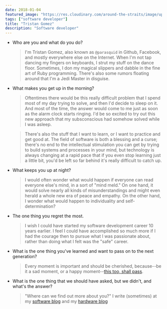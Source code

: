 ```yaml
---
date: 2018-01-04
featured_image: "https://res.cloudinary.com/around-the-straits/image/upload/c_fill,g_face,h_600,w_800/v1515263111/IMG_0239_clv0vq.jpg"
tags: ["software developer"]
title: "Tristan Gomez"
description: "Software developer"
---
```

* Who are you and what do you do?

    >  I'm Tristan Gomez, also known as `@parasquid` in Github, Facebook, and mostly everywhere else on the Internet. When I'm not tap dancing my fingers on keyboards, I strut my stuff on the dance floor. Sometimes, I don my magical slippers and dabble in the fine art of Ruby programming. There's also some rumors floating around that I'm a Jedi Master in disguise.

<!--more-->

* What makes you get up in the morning?

    > Oftentimes there would be this really difficult problem that I spend most of my day trying to solve, and then I'd decide to sleep on it. And most of the time, the answer would come to me just as soon as the alarm clock starts ringing. I'd be so excited to try out this new approach that my subsconscious had somehow solved while I was asleep.

    > There's also the stuff that I want to learn, or I want to practice and get good at. The field of software is both a blessing and a curse; there's no end to the intellectual stimulation you can get by trying to build systems and processes in your mind, but technology is always changing at a rapid pace that if you even stop learning just a little bit, you'd be left so far behind it's really difficult to catch up.

* What keeps you up at night?

    > I would often wonder what would happen if everyone can read everyone else's mind, in a sort of "mind meld." On one hand, it would solve nearly all kinds of misunderstandings and might even herald a whole new era of peace and empathy. On the other hand, I wonder what would happen to individuality and self-determination?

* The one thing you regret the most.

    > I wish I could have started my software development career 10 years earlier. I feel I could have accomplished so much more if I had the courage then to pursue what I was passionate about, rather than doing what I felt was the "safe" career.

* What is the one thing you've learned and want to pass on to the next generation?

    > Every moment is important and should be cherished, because--be it a sad moment, or a happy moment--[this too, shall pass](https://en.wikipedia.org/wiki/This_too_shall_pass).

* What is the one thing that we should have asked, but we didn't, and what's the answer?

    > "Where can we find out more about you?" I write (sometimes) at my [software blog](http://life.beyondrails.com/) and my [hardware blog](http://www.hackworkplay.com/)
